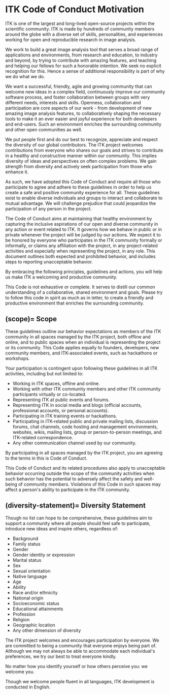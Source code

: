 ITK Code of Conduct Motivation
==============================

ITK is one of the largest and long-lived open-source projects within the
scientific community. ITK is made by hundreds of community members around the
globe with a diverse set of skills, personalities, and experiences working for
open and reproducible research in image analysis.

We work to build a great image analysis tool that serves a broad range of
applications and environments, from research and education, to industry and
beyond, by trying to contribute with amazing features, and teaching and
helping our fellows for such a honorable intention. We seek no explicit
recognition for this. Hence a sense of additional responsibility is part of why
we do what we do.

We want a successful, friendly, agile and growing community that can welcome
new ideas in a complex field, continuously improve our community software
process, and foster collaboration between groups with very different needs,
interests and skills. Openness, collaboration and participation are core
aspects of our work - from development of new amazing image analysis features,
to collaboratively shaping the necessary tools to make it an ever easier and
joyful experience for both developers and end-users. Such an environment
enriches the surrounding community and other open communities as well.

We put people first and do our best to recognize, appreciate and respect the
diversity of our global contributors. The ITK project welcomes contributions
from everyone who shares our goals and strives to contribute in a healthy and
constructive manner within our community. This implies diversity of ideas and
perspectives on often complex problems. We gain strength from diversity and
actively seek participation from those who enhance it.

As such, we have adopted this Code of Conduct and require all those who
participate to agree and adhere to these guidelines in order to help us create
a safe and positive community experience for all. These guidelines exist to
enable diverse individuals and groups to interact and collaborate to mutual
advantage. We will challenge prejudice that could jeopardize the participation
of any person in the project.

The Code of Conduct aims at maintaining that healthy environment by capturing
the inclusive aspirations of our open and diverse community in any action or
event related to ITK. It governs how we behave in public or in private whenever
the project will be judged by our actions. We expect it to be honored by
everyone who participates in the ITK community formally or informally, or
claims any affiliation with the project, in any project-related activities and
especially when representing the project, in any role. This document outlines
both expected and prohibited behavior, and includes steps to reporting
unacceptable behavior.

By embracing the following principles, guidelines and actions, you will help us
make ITK a welcoming and productive community.

This Code is not exhaustive or complete. It serves to distill our common
understanding of a collaborative, shared environment and goals. Please try to
follow this code in spirit as much as in letter, to create a friendly and
productive environment that enriches the surrounding community.

(scope)=
Scope
-----

These guidelines outline our behavior expectations as members of the ITK
community in all spaces managed by the ITK project, both offline and online,
and to public spaces when an individual is representing the project or its
community. This Code applies equally to founders, developers, new community
members, and ITK-associated events, such as hackathons or workshops.

Your participation is contingent upon following these guidelines in all ITK
activities, including but not limited to:

  * Working in ITK spaces, offline and online.
  * Working with other ITK community members and other ITK community
  participants virtually or co-located.
  * Representing ITK at public events and forums.
  * Representing ITK in social media and blogs (official accounts, professional
  accounts, or personal accounts).
  * Participating in ITK training events or hackathons.
  * Participating in ITK-related public and private mailing lists, discussion
  forums, chat channels, code hosting and management environments, websites,
  wikis, mailing lists, group or person-to-person meetings, and ITK-related
  correspondence.
  * Any other communication channel used by our community.

By participating in all spaces managed by the ITK project, you are agreeing to
the terms in this is Code of Conduct.

This Code of Conduct and its related procedures also apply to unacceptable
behavior occurring outside the scope of the community activities when such
behavior has the potential to adversely affect the safety and well-being of
community members. Violations of this Code in such spaces may affect a
person's ability to participate in the ITK community.

(diversity-statement)=
Diversity Statement
-------------------

Though no list can hope to be comprehensive, these guidelines aim to support a
community where all people should feel safe to participate, introduce new
ideas and inspire others, regardless of:

  * Background
  * Family status
  * Gender
  * Gender identity or expression
  * Marital status
  * Sex
  * Sexual orientation
  * Native language
  * Age
  * Ability
  * Race and/or ethnicity
  * National origin
  * Socioeconomic status
  * Educational attainments
  * Profession
  * Religion
  * Geographic location
  * Any other dimension of diversity

The ITK project welcomes and encourages participation by everyone. We are
committed to being a community that everyone enjoys being part of. Although we
may not always be able to accommodate each individual's preferences, we try our
best to treat everyone kindly.

No matter how you identify yourself or how others perceive you: we welcome you.

Though we welcome people fluent in all languages, ITK development is conducted
in English.
